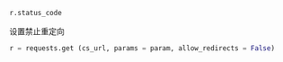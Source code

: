 ```py
r.status_code
```

设置禁止重定向

```py
r = requests.get (cs_url, params = param, allow_redirects = False)
```




